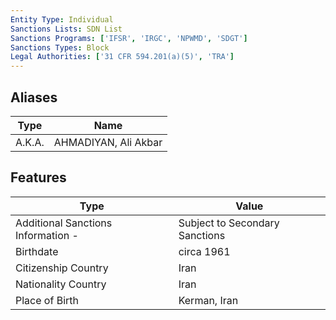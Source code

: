 ```yaml
---
Entity Type: Individual
Sanctions Lists: SDN List
Sanctions Programs: ['IFSR', 'IRGC', 'NPWMD', 'SDGT']
Sanctions Types: Block
Legal Authorities: ['31 CFR 594.201(a)(5)', 'TRA']
---
```


## Aliases
| Type  | Name      | 
|-------|-----------|
| A.K.A. | AHMADIYAN, Ali Akbar |

## Features
| Type  | Value      |
|-------|------------|
| Additional Sanctions Information - | Subject to Secondary Sanctions |
| Birthdate | circa 1961 |
| Citizenship Country | Iran |
| Nationality Country | Iran |
| Place of Birth | Kerman, Iran |
